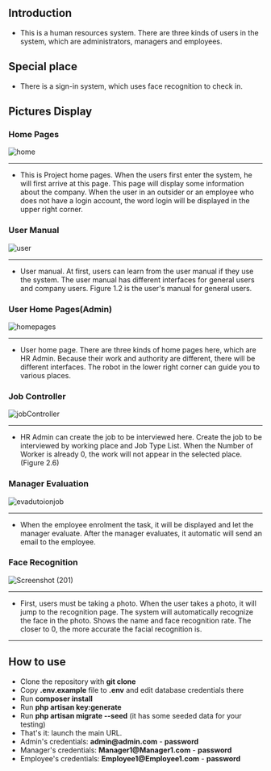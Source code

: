 ## Introduction
- This is a human resources system. There are three kinds of users in the system, which are administrators, managers and employees.

## Special place
- There is a sign-in system, which uses face recognition to check in.

## Pictures Display

### Home Pages
![home](https://user-images.githubusercontent.com/68195502/110073175-e76c7a80-7db9-11eb-8d47-cfcb158a532c.png)

------------

- This is Project home pages. When the users first enter the system, he will first arrive at this page. This page will display some information about the company. When the user in an outsider or an employee who does not have a login account, the word login will be displayed in the upper right corner. 

### User Manual

![user](https://user-images.githubusercontent.com/68195502/110073173-e5a2b700-7db9-11eb-83f7-f74ba63bddbc.jpg)

------------

- User manual. At first, users can learn from the user manual if they use the system. The user manual has different interfaces for general users and company users. Figure 1.2 is the user's manual for general users.

### User Home Pages(Admin)
![homepages](https://user-images.githubusercontent.com/68195502/110073651-afb20280-7dba-11eb-8591-a8115224f739.jpg)

------------

- User home page. There are three kinds of home pages here, which are HR Admin. Because their work and authority are different, there will be different interfaces. The robot in the lower right corner can guide you to various places.

### Job Controller
![jobController](https://user-images.githubusercontent.com/68195502/110073183-e9363e00-7db9-11eb-9c90-44d48e2eb353.jpg)

------------

- HR Admin can create the job to be interviewed here. Create the job to be interviewed by working place and Job Type List. When the Number of Worker is already 0, the work will not appear in the selected place. (Figure 2.6)

### Manager Evaluation
![evadutoionjob](https://user-images.githubusercontent.com/68195502/110073174-e63b4d80-7db9-11eb-934e-d44d9f268297.jpg)

------------

- When the employee enrolment the task, it will be displayed and let the manager evaluate. After the manager evaluates, it automatic will send an email to the employee.  

### Face Recognition

![Screenshot (201)](https://user-images.githubusercontent.com/68195502/110075153-53041700-7dbd-11eb-96f7-e8417ff874ad.png)

------------

- First, users must be taking a photo. When the user takes a photo, it will jump to the recognition page. The system will automatically recognize the face in the photo. Shows the name and face recognition rate. The closer to 0, the more accurate the facial recognition is.

------------

## How to use

- Clone the repository with __git clone__
- Copy __.env.example__ file to __.env__ and edit database credentials there
- Run __composer install__
- Run __php artisan key:generate__
- Run __php artisan migrate --seed__ (it has some seeded data for your testing)
- That's it: launch the main URL. 
- Admin's credentials: __admin@admin.com__ - __password__
- Manager's credentials: __Manager1@Manager1.com__ - __password__
- Employee's credentials: __Employee1@Employee1.com__ - __password__
